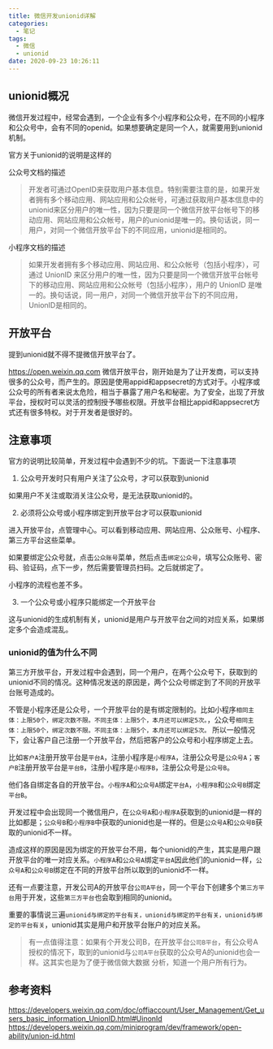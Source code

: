 ```yaml
---
title: 微信开发unionid详解
categories:
  - 笔记
tags:
  - 微信
  - unionid
date: 2020-09-23 10:26:11
---
```

## unionid概况

微信开发过程中，经常会遇到，一个企业有多个小程序和公众号，在不同的小程序和公众号中，会有不同的openid。如果想要确定是同一个人，就需要用到unionid机制。

官方关于unionid的说明是这样的

公众号文档的描述

> 开发者可通过OpenID来获取用户基本信息。特别需要注意的是，如果开发者拥有多个移动应用、网站应用和公众帐号，可通过获取用户基本信息中的unionid来区分用户的唯一性，因为只要是同一个微信开放平台帐号下的移动应用、网站应用和公众帐号，用户的unionid是唯一的。换句话说，同一用户，对同一个微信开放平台下的不同应用，unionid是相同的。

小程序文档的描述

> 如果开发者拥有多个移动应用、网站应用、和公众帐号（包括小程序），可通过 UnionID 来区分用户的唯一性，因为只要是同一个微信开放平台帐号下的移动应用、网站应用和公众帐号（包括小程序），用户的 UnionID 是唯一的。换句话说，同一用户，对同一个微信开放平台下的不同应用，UnionID是相同的。

<!-- more -->

## 开放平台

提到unionid就不得不提微信开放平台了。

https://open.weixin.qq.com 微信开放平台，刚开始是为了让开发商，可以支持很多的公众号，而产生的。原因是使用appid和appsecret的方式对于。小程序或公众号的所有者来说太危险，相当于暴露了用户名和秘密。为了安全，出现了开放平台，授权时可以灵活的控制授予哪些权限。开放平台相比appid和appsecret方式还有很多特权。对于开发者是很好的。

## 注意事项

官方的说明比较简单，开发过程中会遇到不少的坑。下面说一下注意事项

1. 公众号开发时只有用户关注了公众号，才可以获取到unionid

如果用户不关注或取消关注公众号，是无法获取unionid的。

2. 必须将公众号或小程序绑定到开放平台才可以获取unionid

进入开放平台，点管理中心。可以看到移动应用、网站应用、公众账号、小程序、第三方平台这些菜单。

如果要绑定公众号就，点击`公众账号`菜单，然后点击`绑定公众号`，填写公众账号、密码、验证码，点下一步，然后需要管理员扫码。之后就绑定了。

小程序的流程也差不多。

3. 一个公众号或小程序只能绑定一个开放平台

这与unionid的生成机制有关，unionid是用户与开放平台之间的对应关系，如果绑定多个会造成混乱。

### unionid的值为什么不同

第三方开放平台，开发过程中会遇到，同一个用户，在两个公众号下，获取到的unionid不同的情况。这种情况发送的原因是，两个公众号绑定到了不同的开放平台账号造成的。

不管是小程序还是公众号，一个开放平台的是有绑定限制的。比如小程序`相同主体：上限50个，绑定次数不限。不同主体：上限5个，本月还可以绑定5次。`，公众号`相同主体：上限50个，绑定次数不限。不同主体：上限5个，本月还可以绑定5次。`
所以一般情况下，会让客户自己注册一个开放平台，然后把客户的公众号和小程序绑定上去。

比如`客户A`注册开放平台是`平台A`，注册小程序是`小程序A`，注册公众号是`公众号A`；`客户B`注册开放平台是`平台B`，注册小程序是`小程序B`，注册公众号是`公众号B`。

他们各自绑定各自的开放平台。`小程序A`和`公众号A`绑定`平台A`，`小程序B`和`公众号B`绑定`平台B`。

开发过程中会出现同一个微信用户，在`公众号A`和`小程序A`获取到的unionid是一样的比如都是；`公众号B`和`小程序B`中获取的unionid也是一样的。但是`公众号A`和`公众号B`获取的unionid不一样。

造成这样的原因是因为绑定的开放平台不用，每个unionid的产生，其实是用户跟开放平台的唯一对应关系。`小程序A`和`公众号A`绑定`平台A`因此他们的unionid一样，`公众号A`和`公众号B`绑定在不同的开放平台所以取到的unionid不一样。

还有一点要注意，开发公司A的开放平台`公司A平台`，同一个平台下创建多个`第三方平台`用于开发，这些`第三方平台`也会取到相同的unionid。

重要的事情说三遍`unionid与绑定的平台有关，unionid与绑定的平台有关，unionid与绑定的平台有关`，unionid其实是用户和开放平台账户的对应关系。

> 有一点值得注意：如果有个开发公司B，在开放平台`公司B平台`，有公众号A授权的情况下，取到的unionid与`公司A平台`获取的公众号A的unionid也会一样。这其实也是为了便于微信做大数据 分析，知道一个用户所有行为。


## 参考资料
https://developers.weixin.qq.com/doc/offiaccount/User_Management/Get_users_basic_information_UnionID.html#UinonId
https://developers.weixin.qq.com/miniprogram/dev/framework/open-ability/union-id.html